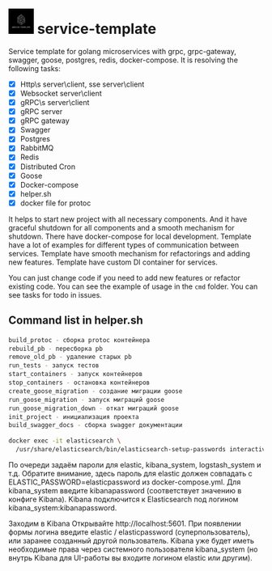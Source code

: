 # <img src="https://raw.githubusercontent.com/PavelAgarkov/service-template/master/logo.jpg" width="50" height="50"> service-template

Service template for golang microservices with grpc, grpc-gateway, swagger, goose, postgres, redis, docker-compose.
It is resolving the following tasks:
- [x] Http\s server\client, sse server\client
- [x] Websocket server\client
- [x] gRPC\s server\client
- [x] gRPC server
- [x] gRPC gateway
- [x] Swagger
- [x] Postgres
- [x] RabbitMQ
- [x] Redis
- [x] Distributed Cron
- [x] Goose
- [x] Docker-compose
- [x] helper.sh
- [x] docker file for protoc

It helps to start new project with all necessary components. And it have graceful shutdown for all components and a smooth mechanism for shutdown.
There have docker-compose for local development. 
Template have a lot of examples for different types of communication between services.
Template have smooth mechanism for refactorings and adding new features.
Template have custom DI container for services. 

You can just change code if you need to add new features or refactor existing code.
You can see the example of usage in the `cmd` folder.
You can see tasks for todo in issues.

## Command list in helper.sh
```bash
build_protoc - сборка protoc контейнера
rebuild_pb - пересборка pb
remove_old_pb - удаление старых pb
run_tests - запуск тестов
start_containers - запуск контейнеров
stop_containers - остановка контейнеров
create_goose_migration - создание миграции goose
run_goose_migration - запуск миграций goose
run_goose_migration_down - откат миграций goose
init_project - инициализация проекта
build_swagger_docs - сборка swagger документации
```

```bash
docker exec -it elasticsearch \
  /usr/share/elasticsearch/bin/elasticsearch-setup-passwords interactive
```
По очереди задаём пароли для elastic, kibana_system, logstash_system и т.д.
Обратите внимание, здесь пароль для elastic должен совпадать с ELASTIC_PASSWORD=elasticpassword из docker-compose.yml.
Для kibana_system введите kibanapassword (соответствует значению в конфиге Kibana).
Kibana подключится к Elasticsearch под логином kibana_system:kibanapassword.

Заходим в Kibana
Открывайте http://localhost:5601.
При появлении формы логина введите elastic / elasticpassword (суперпользователь), или заранее созданный другой пользователь.
Kibana уже будет иметь необходимые права через системного пользователя kibana_system (но внутрь Kibana для UI-работы вы входите логином elastic или другим).
